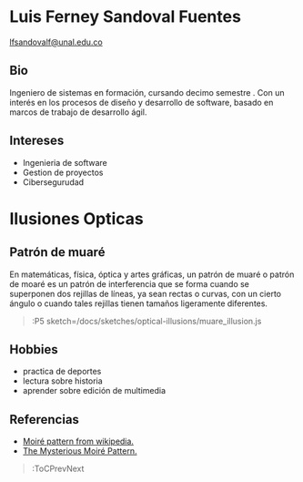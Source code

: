 # Luis Ferney Sandoval Fuentes

lfsandovalf@unal.edu.co

## Bio
Ingeniero de sistemas en formación, cursando decimo semestre . Con un interés en los procesos de diseño y  desarrollo  de software, basado en  marcos de trabajo de desarrollo ágil.
## Intereses
- Ingenieria de software
- Gestion de proyectos
- Cibersegurudad


# Ilusiones Opticas
##  Patrón de muaré
En matemáticas, física, óptica y artes gráficas, un patrón de muaré o patrón de moaré​ es un patrón de interferencia que se forma cuando se superponen dos rejillas de líneas, ya sean rectas o curvas, con un cierto ángulo​ o cuando tales rejillas tienen tamaños ligeramente diferentes.

> :P5 sketch=/docs/sketches/optical-illusions/muare_illusion.js


## Hobbies
 - practica de deportes
 - lectura sobre historia
 - aprender sobre edición de multimedia 
## Referencias
- [Moiré pattern from wikipedia.](https://en.wikipedia.org/wiki/Moir%C3%A9_pattern)
- [The Mysterious Moiré Pattern.](https://medium.com/@naziafakhruddin/the-mysterious-moir%C3%A9-pattern-49d797897355)


> :ToCPrevNext